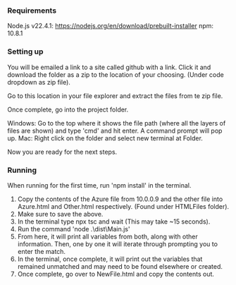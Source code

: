 ### Requirements

Node.js v22.4.1: https://nodejs.org/en/download/prebuilt-installer
npm: 10.8.1

### Setting up

You will be emailed a link to a site called github with a link. Click it and download the folder as a zip to the location of your choosing. (Under code dropdown as zip file).

Go to this location in your file explorer and extract the files from te zip file.

Once complete, go into the project folder.

Windows: Go to the top where it shows the file path (where all the layers of files are shown) and type 'cmd' and hit enter. A command prompt will pop up.
Mac: Right click on the folder and select new terminal at Folder.

Now you are ready for the next steps.

### Running
When running for the first time, run 'npm install' in the terminal.

1. Copy the contents of the Azure file from 10.0.0.9 and the other file into Azure.html and Other.html respectively. (Found under HTMLFiles folder).
2. Make sure to save the above.
3. In the terminal type npx tsc and wait (This may take ~15 seconds).
4. Run the command 'node .\dist\Main.js'
5. From here, it will print all variables from both, along with other information. Then, one by one it will iterate through prompting you to enter the match.
6. In the terminal, once complete, it will print out the variables that remained unmatched and may need to be found elsewhere or created.
7. Once complete, go over to NewFile.html and copy the contents out.
